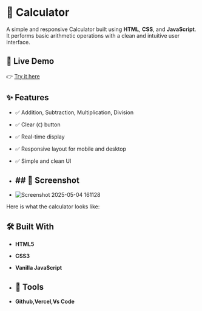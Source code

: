 # 🧮 Calculator

A simple and responsive Calculator built using **HTML**, **CSS**, and **JavaScript**. It performs basic arithmetic operations with a clean and intuitive user interface.

## 🔗 Live Demo

👉 [Try it here](https://calculator-gamma-beryl-97.vercel.app/)

## ✨ Features

- ✅ Addition, Subtraction, Multiplication, Division
- ✅ Clear (`C`) button
- ✅ Real-time display
- ✅ Responsive layout for mobile and desktop
- ✅ Simple and clean UI

- ## ## 📸 Screenshot
- ![Screenshot 2025-05-04 161128](https://github.com/user-attachments/assets/1cd6d772-cfe0-4a21-b0d4-60b38f4cdef3)


Here is what the calculator looks like:

## 🛠️ Built With

- **HTML5**
- **CSS3**
- **Vanilla JavaScript**

- ## 🔗 Tools
- **Github,Vercel,Vs Code**
